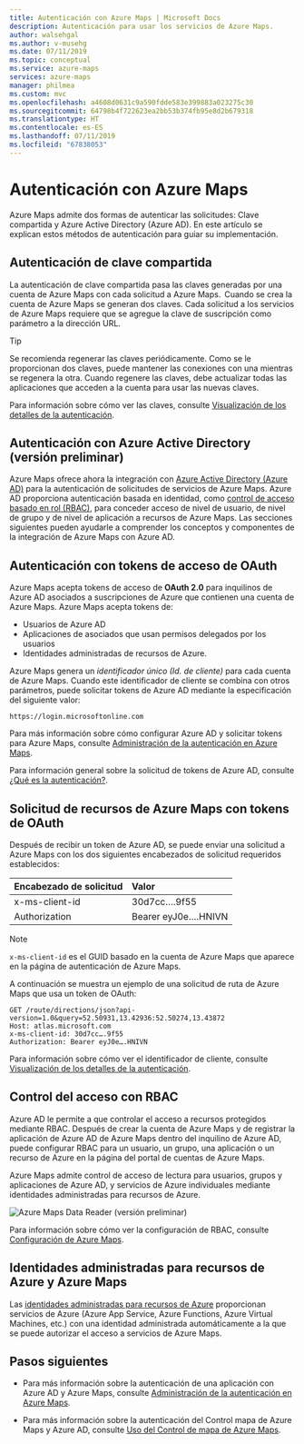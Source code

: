 ```yaml
---
title: Autenticación con Azure Maps | Microsoft Docs
description: Autenticación para usar los servicios de Azure Maps.
author: walsehgal
ms.author: v-musehg
ms.date: 07/11/2019
ms.topic: conceptual
ms.service: azure-maps
services: azure-maps
manager: philmea
ms.custom: mvc
ms.openlocfilehash: a4608d0631c9a590fdde583e399883a023275c30
ms.sourcegitcommit: 64798b4f722623ea2bb53b374fb95e8d2b679318
ms.translationtype: HT
ms.contentlocale: es-ES
ms.lasthandoff: 07/11/2019
ms.locfileid: "67838053"
---
```

# <a name="authentication-with-azure-maps"></a>Autenticación con Azure Maps

Azure Maps admite dos formas de autenticar las solicitudes: Clave compartida y Azure Active Directory (Azure AD). En este artículo se explican estos métodos de autenticación para guiar su implementación.

## <a name="shared-key-authentication"></a>Autenticación de clave compartida

La autenticación de clave compartida pasa las claves generadas por una cuenta de Azure Maps con cada solicitud a Azure Maps.  Cuando se crea la cuenta de Azure Maps se generan dos claves. Cada solicitud a los servicios de Azure Maps requiere que se agregue la clave de suscripción como parámetro a la dirección URL.

> [!Tip]
> Se recomienda regenerar las claves periódicamente. Como se le proporcionan dos claves, puede mantener las conexiones con una mientras se regenera la otra. Cuando regenere las claves, debe actualizar todas las aplicaciones que acceden a la cuenta para usar las nuevas claves.

Para información sobre cómo ver las claves, consulte [Visualización de los detalles de la autenticación](https://aka.ms/amauthdetails).

## <a name="authentication-with-azure-active-directory-preview"></a>Autenticación con Azure Active Directory (versión preliminar)

Azure Maps ofrece ahora la integración con [Azure Active Directory (Azure AD)](https://docs.microsoft.com/azure/active-directory/fundamentals/active-directory-whatis) para la autenticación de solicitudes de servicios de Azure Maps. Azure AD proporciona autenticación basada en identidad, como [control de acceso basado en rol (RBAC)](https://docs.microsoft.com/azure/role-based-access-control/overview), para conceder acceso de nivel de usuario, de nivel de grupo y de nivel de aplicación a recursos de Azure Maps. Las secciones siguientes pueden ayudarle a comprender los conceptos y componentes de la integración de Azure Maps con Azure AD.

## <a name="authentication-with-oauth-access-tokens"></a>Autenticación con tokens de acceso de OAuth

Azure Maps acepta tokens de acceso de **OAuth 2.0** para inquilinos de Azure AD asociados a suscripciones de Azure que contienen una cuenta de Azure Maps. Azure Maps acepta tokens de:

* Usuarios de Azure AD 
* Aplicaciones de asociados que usan permisos delegados por los usuarios
* Identidades administradas de recursos de Azure.

Azure Maps genera un *identificador único (Id. de cliente)* para cada cuenta de Azure Maps. Cuando este identificador de cliente se combina con otros parámetros, puede solicitar tokens de Azure AD mediante la especificación del siguiente valor:

```
https://login.microsoftonline.com
```
Para más información sobre cómo configurar Azure AD y solicitar tokens para Azure Maps, consulte [Administración de la autenticación en Azure Maps](https://review.docs.microsoft.com/azure/azure-maps/how-to-manage-authentication).

Para información general sobre la solicitud de tokens de Azure AD, consulte [¿Qué es la autenticación?](https://docs.microsoft.com/azure/active-directory/develop/authentication-scenarios).

## <a name="request-azure-map-resources-with-oauth-tokens"></a>Solicitud de recursos de Azure Maps con tokens de OAuth

Después de recibir un token de Azure AD, se puede enviar una solicitud a Azure Maps con los dos siguientes encabezados de solicitud requeridos establecidos:

| Encabezado de solicitud    |    Valor    |
|:------------------|:------------|
| x-ms-client-id    | 30d7cc….9f55|
| Authorization     | Bearer eyJ0e….HNIVN |

> [!Note]
> `x-ms-client-id` es el GUID basado en la cuenta de Azure Maps que aparece en la página de autenticación de Azure Maps.

A continuación se muestra un ejemplo de una solicitud de ruta de Azure Maps que usa un token de OAuth:

```
GET /route/directions/json?api-version=1.0&query=52.50931,13.42936:52.50274,13.43872 
Host: atlas.microsoft.com 
x-ms-client-id: 30d7cc….9f55 
Authorization: Bearer eyJ0e….HNIVN 
```

Para información sobre cómo ver el identificador de cliente, consulte [Visualización de los detalles de la autenticación](https://aka.ms/amauthdetails).

## <a name="control-access-with-rbac"></a>Control del acceso con RBAC

Azure AD le permite a que controlar el acceso a recursos protegidos mediante RBAC. Después de crear la cuenta de Azure Maps y de registrar la aplicación de Azure AD de Azure Maps dentro del inquilino de Azure AD, puede configurar RBAC para un usuario, un grupo, una aplicación o un recurso de Azure en la página del portal de cuentas de Azure Maps.

Azure Maps admite control de acceso de lectura para usuarios, grupos y aplicaciones de Azure AD, y servicios de Azure individuales mediante identidades administradas para recursos de Azure.

![Azure Maps Data Reader (versión preliminar)](./media/azure-maps-authentication/concept.png)

Para información sobre cómo ver la configuración de RBAC, consulte [Configuración de Azure Maps](https://aka.ms/amrbac).

## <a name="managed-identities-for-azure-resources-and-azure-maps"></a>Identidades administradas para recursos de Azure y Azure Maps

Las [identidades administradas para recursos de Azure](https://docs.microsoft.com/azure/active-directory/managed-identities-azure-resources/overview) proporcionan servicios de Azure (Azure App Service, Azure Functions, Azure Virtual Machines, etc.) con una identidad administrada automáticamente a la que se puede autorizar el acceso a servicios de Azure Maps.  

## <a name="next-steps"></a>Pasos siguientes

* Para más información sobre la autenticación de una aplicación con Azure AD y Azure Maps, consulte [Administración de la autenticación en Azure Maps](https://review.docs.microsoft.com/azure/azure-maps/how-to-manage-authentication).

* Para más información sobre la autenticación del Control mapa de Azure Maps y Azure AD, consulte [Uso del Control de mapa de Azure Maps](https://aka.ms/amaadmc).